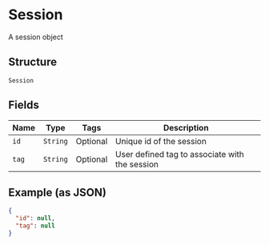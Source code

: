 
# Session

A session object

## Structure

`Session`

## Fields

| Name | Type | Tags | Description |
|  --- | --- | --- | --- |
| `id` | `String` | Optional | Unique id of the session |
| `tag` | `String` | Optional | User defined tag to associate with the session |

## Example (as JSON)

```json
{
  "id": null,
  "tag": null
}
```

